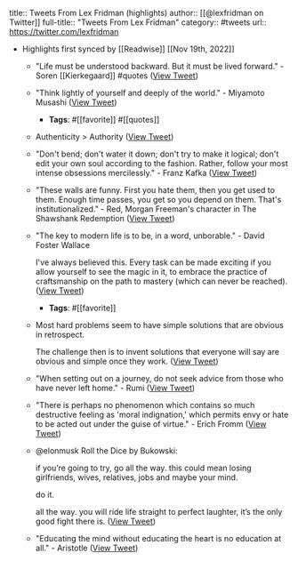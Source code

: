 title:: Tweets From Lex Fridman (highlights)
author:: [[@lexfridman on Twitter]]
full-title:: "Tweets From Lex Fridman"
category:: #tweets
url:: https://twitter.com/lexfridman

- Highlights first synced by [[Readwise]] [[Nov 19th, 2022]]
	- "Life must be understood backward. But it must be lived forward." - Soren [[Kierkegaard]] #quotes ([View Tweet](https://twitter.com/lexfridman/status/1365705280730841092))
	- "Think lightly of yourself and deeply of the world." - Miyamoto Musashi ([View Tweet](https://twitter.com/lexfridman/status/1386349136576876545))
		- **Tags**: #[[favorite]] #[[quotes]]
	- Authenticity > Authority ([View Tweet](https://twitter.com/lexfridman/status/1394838502928437253))
	- "Don't bend; don't water it down; don't try to make it logical; don't edit your own soul according to the fashion. Rather, follow your most intense obsessions mercilessly." - Franz Kafka ([View Tweet](https://twitter.com/lexfridman/status/1404605853454508036))
	- "These walls are funny. First you hate them, then you get used to them. Enough time passes, you get so you depend on them. That's institutionalized." - Red, Morgan Freeman's character in The Shawshank Redemption ([View Tweet](https://twitter.com/lexfridman/status/1410280857085132805))
	- "The key to modern life is to be, in a word, unborable." - David Foster Wallace
	  
	  I've always believed this. Every task can be made exciting if you allow yourself to see the magic in it, to embrace the practice of craftsmanship on the path to mastery (which can never be reached). ([View Tweet](https://twitter.com/lexfridman/status/1411021891779940353))
		- **Tags**: #[[favorite]]
	- Most hard problems seem to have simple solutions that are obvious in retrospect.
	  
	  The challenge then is to invent solutions that everyone will say are obvious and simple once they work. ([View Tweet](https://twitter.com/lexfridman/status/1441582022380584963))
	- "When setting out on a journey, do not seek advice from those who have never left home." - Rumi ([View Tweet](https://twitter.com/lexfridman/status/1456325907493179393))
	- "There is perhaps no phenomenon which contains so much destructive feeling as 'moral indignation,' which permits envy or hate to be acted out under the guise of virtue." - Erich Fromm ([View Tweet](https://twitter.com/lexfridman/status/1457429646019072002))
	- @elonmusk Roll the Dice by Bukowski: 
	  
	  if you’re going to try, go all the way.
	  this could mean losing girlfriends,
	  wives, relatives, jobs and
	  maybe your mind.
	  
	  do it.
	  
	  all the way.
	  you will ride life straight to perfect laughter,
	  it’s the only good fight there is. ([View Tweet](https://twitter.com/lexfridman/status/1466525981963964420))
	- "Educating the mind without educating the heart is no education at all." - Aristotle ([View Tweet](https://twitter.com/lexfridman/status/1473391014715006983))